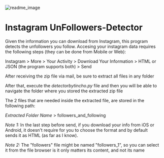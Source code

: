 ![readme_image](https://user-images.githubusercontent.com/64234011/230240974-509f49fd-4ec5-4d87-9b57-e43563bc6ad5.png)

# Instagram UnFollowers-Detector

Given the information you can download from Instagram, this program detects the unfollowers you follow.
Accesing your instagram data requires the following steps (they can be done from Mobile or Web):

Instagram > More > Your Activity > Download Your Information > HTML or JSON (the program supports both) > Send

After receiving the zip file via mail, be sure to extract all files in any folder

After that, execute the _detectorbytincho.py_ file and then you will be able to navigate the folder where you stored the extracted zip file

The 2 files that are needed inside the extracted file, are stored in the following path:

_Extracted Folder Name_ > followers_and_following

_Note 1:_ In the last step before send, if you download your info from iOS or Android, it doesn't require for you to choose the format and by default sends it as HTML (as far as I know).

_Note 2:_ The "followers" file might be named "followers_1", so you can select it from the file browser is it only matters its content, and not its name
